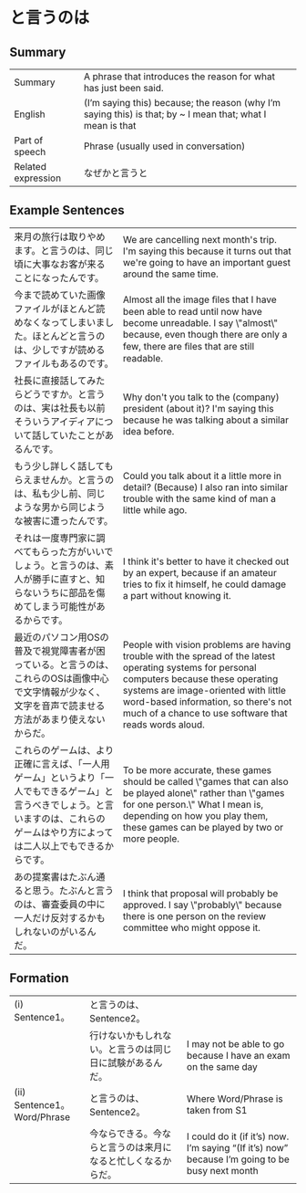 # と言うのは

## Summary

<table><tr>   <td>Summary</td>   <td>A phrase that introduces the reason for what has just been said.</td></tr><tr>   <td>English</td>   <td>(I’m saying this) because; the reason (why I’m saying this) is that; by ~ I mean that; what I mean is that</td></tr><tr>   <td>Part of speech</td>   <td>Phrase (usually used in conversation)</td></tr><tr>   <td>Related expression</td>   <td>なぜかと言うと</td></tr></table>

## Example Sentences

<table><tr>   <td>来月の旅行は取りやめます。と言うのは、同じ頃に大事なお客が来ることになったんです。</td>   <td>We are cancelling next month's trip. I'm saying this because it turns out that we're going to have an important guest around the same time.</td></tr><tr>   <td>今まで読めていた画像ファイルがほとんど読めなくなってしまいました。ほとんどと言うのは、少しですが読めるファイルもあるのです。</td>   <td>Almost all the image ﬁles that I have been able to read until now have become unreadable. I say \"almost\" because, even though there are only a few, there are ﬁles that are still readable.</td></tr><tr>   <td>社長に直接話してみたらどうですか。と言うのは、実は社長も以前そういうアイディアについて話していたことがあるんです。</td>   <td>Why don't you talk to the (company) president (about it)? I'm saying this because he was talking about a similar idea before.</td></tr><tr>   <td>もう少し詳しく話してもらえませんか。と言うのは、私も少し前、同じような男から同じような被害に遭ったんです。</td>   <td>Could you talk about it a little more in detail? (Because) I also ran into similar trouble with the same kind of man a little while ago.</td></tr><tr>   <td>それは一度専門家に調べてもらった方がいいでしょう。と言うのは、素人が勝手に直すと、知らないうちに部品を傷めてしまう可能性があるからです。</td>   <td>I think it's better to have it checked out by an expert, because if an amateur tries to fix it himself, he could damage a part without knowing it.</td></tr><tr>   <td>最近のパソコン用OSの普及で視覚障害者が困っている。と言うのは、これらのOSは画像中心で文字情報が少なく、文字を音声で読ませる方法があまり使えないからだ。</td>   <td>People with vision problems are having trouble with the spread of the latest operating systems for personal computers because these operating systems are image-oriented with little word-based information, so there's not much of a chance to use software that reads words aloud.</td></tr><tr>   <td>これらのゲームは、より正確に言えば、「一人用ゲーム」というより「一人でもできるゲーム」と言うべきでしょう。と言いますのは、これらのゲームはやり方によっては二人以上でもできるからです。</td>   <td>To be more accurate, these games should be called \"games that can also be played alone\" rather than \"games for one person.\" What I mean is, depending on how you play them, these games can be played by two or more people.</td></tr><tr>   <td>あの提案書はたぶん通ると思う。たぶんと言うのは、審査委員の中に一人だけ反対するかもしれないのがいるんだ。</td>   <td>I think that proposal will probably be approved. I say \"probably\" because there is one person on the review committee who might oppose it.</td></tr></table>

## Formation

<table class="table"><tbody><tr class="tr head"><td class="td"><span class="numbers">(i)</span> <span class="bold">Sentence1。</span></td><td class="td"><span class="concept">と言うのは</span><span>、Sentence2。</span></td><td class="td"></td></tr><tr class="tr"><td class="td"></td><td class="td"><span>行けないかもしれない。</span><span class="concept">と言うのは</span><span>同じ日に試験があるんだ。</span></td><td class="td"><span>I may not be able to go because I have an exam on    the same day</span></td></tr><tr class="tr head"><td class="td"><span class="numbers">(ii)</span> <span class="bold">Sentence1。Word/Phrase</span></td><td class="td"><span class="concept">と言うのは</span><span>、Sentence2。</span></td><td class="td"><span>Where Word/Phrase is taken from S1</span></td></tr><tr class="tr"><td class="td"></td><td class="td"><span>今ならできる。今なら</span><span class="concept">と言うのは</span><span>来月になると忙しくなるからだ。</span></td><td class="td"><span>I could do it (if it’s) now. I’m saying “(If it’s) now” because I’m going to be busy next month</span></td></tr></tbody></table>

